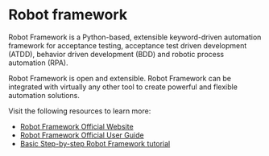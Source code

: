 # Robot framework

Robot Framework is a Python-based, extensible keyword-driven automation framework for acceptance testing, acceptance test driven development (ATDD), behavior driven development (BDD) and robotic process automation (RPA).

Robot Framework is open and extensible. Robot Framework can be integrated with virtually any other tool to create powerful and flexible automation solutions.

Visit the following resources to learn more:

- [Robot Framework Official Website](https://robotframework.org/)
- [Robot Framework Official User Guide](https://robotframework.org/robotframework/latest/RobotFrameworkUserGuide.html)
- [Basic Step-by-step Robot Framework tutorial](https://medium.com/swlh/robot-framework-the-basics-dfeadc025bea)
